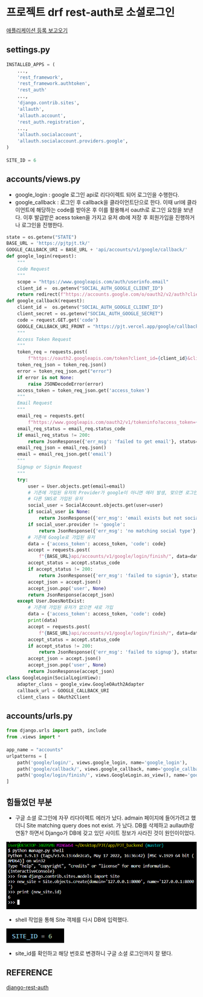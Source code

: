 # 프로젝트 drf rest-auth로 소셜로그인
[애플리케이션 등록 보고오기](https://github.com/kimdakyeom/TIL/blob/master/project/1_alcohol_trip/social_login.md)

## settings.py
```python
INSTALLED_APPS = (
    ...,
    'rest_framework',
    'rest_framework.authtoken',
    'rest_auth'
    ...,
    'django.contrib.sites',
    'allauth',
    'allauth.account',
    'rest_auth.registration',
    ...,
    'allauth.socialaccount',
    'allauth.socialaccount.providers.google',
)

SITE_ID = 6
```

## accounts/views.py
- google_login : google 로그인 api로 리다이렉트 되어 로그인을 수행한다.
- google_callback : 로그인 후 callback을 클라이언트단으로 한다. 이때 url에 클라이언트에 해당하는 code를 받아온 후 이를 활용해서 oauth로 로그인 요청을 보낸다. 이후 발급받은 acess token을 가지고 유저 db에 저장 후 회원가입을 진행하거나 로그인을 진행한다.
```python
state = os.getenv("STATE")
BASE_URL = 'https://pjtpjt.tk/'
GOOGLE_CALLBACK_URI = BASE_URL + 'api/accounts/v1/google/callback/'
def google_login(request):
    """
    Code Request
    """
    scope = "https://www.googleapis.com/auth/userinfo.email"
    client_id =  os.getenv("SOCIAL_AUTH_GOOGLE_CLIENT_ID")
    return redirect(f"https://accounts.google.com/o/oauth2/v2/auth?client_id={client_id}&response_type=code&redirect_uri={GOOGLE_CALLBACK_URI}&scope={scope}")
def google_callback(request):
    client_id =  os.getenv("SOCIAL_AUTH_GOOGLE_CLIENT_ID")
    client_secret = os.getenv("SOCIAL_AUTH_GOOGLE_SECRET")
    code = request.GET.get('code')
    GOOGLE_CALLBACK_URI_FRONT = "https://pjt.vercel.app/google/callback/"
    """
    Access Token Request
    """
    token_req = requests.post(
        f"https://oauth2.googleapis.com/token?client_id={client_id}&client_secret={client_secret}&code={code}&grant_type=authorization_code&redirect_uri={GOOGLE_CALLBACK_URI_FRONT}&state={state}")
    token_req_json = token_req.json()
    error = token_req_json.get("error")
    if error is not None:
        raise JSONDecodeError(error)
    access_token = token_req_json.get('access_token')
    """
    Email Request
    """
    email_req = requests.get(
        f"https://www.googleapis.com/oauth2/v1/tokeninfo?access_token={access_token}")
    email_req_status = email_req.status_code
    if email_req_status != 200:
        return JsonResponse({'err_msg': 'failed to get email'}, status=status.HTTP_400_BAD_REQUEST)
    email_req_json = email_req.json()
    email = email_req_json.get('email')
    """
    Signup or Signin Request
    """
    try:
        user = User.objects.get(email=email)
        # 기존에 가입된 유저의 Provider가 google이 아니면 에러 발생, 맞으면 로그인
        # 다른 SNS로 가입된 유저
        social_user = SocialAccount.objects.get(user=user)
        if social_user is None:
            return JsonResponse({'err_msg': 'email exists but not social user'}, status=status.HTTP_400_BAD_REQUEST)
        if social_user.provider != 'google':
            return JsonResponse({'err_msg': 'no matching social type'}, status=status.HTTP_400_BAD_REQUEST)
        # 기존에 Google로 가입된 유저
        data = {'access_token': access_token, 'code': code}
        accept = requests.post(
            f"{BASE_URL}api/accounts/v1/google/login/finish/", data=data)
        accept_status = accept.status_code
        if accept_status != 200:
            return JsonResponse({'err_msg': 'failed to signin'}, status=accept_status)
        accept_json = accept.json()
        accept_json.pop('user', None)
        return JsonResponse(accept_json)
    except User.DoesNotExist:
        # 기존에 가입된 유저가 없으면 새로 가입
        data = {'access_token': access_token, 'code': code}
        print(data)
        accept = requests.post(
            f"{BASE_URL}api/accounts/v1/google/login/finish/", data=data)
        accept_status = accept.status_code
        if accept_status != 200:
            return JsonResponse({'err_msg': 'failed to signup'}, status=accept_status)
        accept_json = accept.json()
        accept_json.pop('user', None)
        return JsonResponse(accept_json)
class GoogleLogin(SocialLoginView):
    adapter_class = google_view.GoogleOAuth2Adapter
    callback_url = GOOGLE_CALLBACK_URI
    client_class = OAuth2Client
```

## accounts/urls.py
```python
from django.urls import path, include
from .views import *

app_name = "accounts"
urlpatterns = [
    path('google/login/', views.google_login, name='google_login'),
    path('google/callback/', views.google_callback, name='google_callback'),
    path('google/login/finish/', views.GoogleLogin.as_view(), name='google_login_todjango'),
]
```

## 힘들었던 부분
- 구글 소셜 로그인에 자꾸 리다이렉트 에러가 났다. admain 페이지에 들어가려고 했더니 Site matching query does not exist. 가 났다. DB를 삭제하고 aullauth랑 연동? 하면서 Django가 DB에 갖고 있던 사이트 정보가 사라진 것이 원인이이었다.

![](./drf_social_login.assets/error_solve0.PNG)
- shell 작업을 통해 Site 객체를 다시 DB에 입력했다.

![](./drf_social_login.assets/error_solve.PNG)
- site_id를 확인하고 해당 번호로 변경하니 구글 소셜 로그인까지 잘 됐다.
## REFERENCE
[django-rest-auth](https://django-rest-auth.readthedocs.io/en/latest/installation.html#social-authentication-optional)